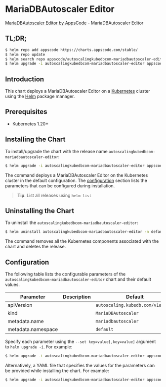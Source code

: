 # MariaDBAutoscaler Editor

[MariaDBAutoscaler Editor by AppsCode](https://appscode.com) - MariaDBAutoscaler Editor

## TL;DR;

```bash
$ helm repo add appscode https://charts.appscode.com/stable/
$ helm repo update
$ helm search repo appscode/autoscalingkubedbcom-mariadbautoscaler-editor --version=v0.14.0
$ helm upgrade -i autoscalingkubedbcom-mariadbautoscaler-editor appscode/autoscalingkubedbcom-mariadbautoscaler-editor -n default --create-namespace --version=v0.14.0
```

## Introduction

This chart deploys a MariaDBAutoscaler Editor on a [Kubernetes](http://kubernetes.io) cluster using the [Helm](https://helm.sh) package manager.

## Prerequisites

- Kubernetes 1.20+

## Installing the Chart

To install/upgrade the chart with the release name `autoscalingkubedbcom-mariadbautoscaler-editor`:

```bash
$ helm upgrade -i autoscalingkubedbcom-mariadbautoscaler-editor appscode/autoscalingkubedbcom-mariadbautoscaler-editor -n default --create-namespace --version=v0.14.0
```

The command deploys a MariaDBAutoscaler Editor on the Kubernetes cluster in the default configuration. The [configuration](#configuration) section lists the parameters that can be configured during installation.

> **Tip**: List all releases using `helm list`

## Uninstalling the Chart

To uninstall the `autoscalingkubedbcom-mariadbautoscaler-editor`:

```bash
$ helm uninstall autoscalingkubedbcom-mariadbautoscaler-editor -n default
```

The command removes all the Kubernetes components associated with the chart and deletes the release.

## Configuration

The following table lists the configurable parameters of the `autoscalingkubedbcom-mariadbautoscaler-editor` chart and their default values.

|     Parameter      | Description |                   Default                    |
|--------------------|-------------|----------------------------------------------|
| apiVersion         |             | <code>autoscaling.kubedb.com/v1alpha1</code> |
| kind               |             | <code>MariaDBAutoscaler</code>               |
| metadata.name      |             | <code>mariadbautoscaler</code>               |
| metadata.namespace |             | <code>default</code>                         |


Specify each parameter using the `--set key=value[,key=value]` argument to `helm upgrade -i`. For example:

```bash
$ helm upgrade -i autoscalingkubedbcom-mariadbautoscaler-editor appscode/autoscalingkubedbcom-mariadbautoscaler-editor -n default --create-namespace --version=v0.14.0 --set apiVersion=autoscaling.kubedb.com/v1alpha1
```

Alternatively, a YAML file that specifies the values for the parameters can be provided while
installing the chart. For example:

```bash
$ helm upgrade -i autoscalingkubedbcom-mariadbautoscaler-editor appscode/autoscalingkubedbcom-mariadbautoscaler-editor -n default --create-namespace --version=v0.14.0 --values values.yaml
```
